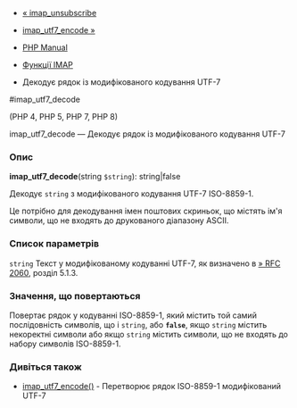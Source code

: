 - [« imap_unsubscribe](function.imap-unsubscribe.md)
- [imap_utf7_encode »](function.imap-utf7-encode.md)

- [PHP Manual](index.md)
- [Функції IMAP](ref.imap.md)
- Декодує рядок із модифікованого кодування UTF-7

#imap_utf7_decode

(PHP 4, PHP 5, PHP 7, PHP 8)

imap_utf7_decode — Декодує рядок із модифікованого кодування UTF-7

### Опис

**imap_utf7_decode**(string `$string`): string\|false

Декодує `string` з модифікованого кодування UTF-7 ISO-8859-1.

Це потрібно для декодування імен поштових скриньок, що містять ім'я
символи, що не входять до друкованого діапазону ASCII.

### Список параметрів

`string`
Текст у модифікованому кодуванні UTF-7, як визначено в [» RFC
2060](http://www.faqs.org/rfcs/rfc2060), розділ 5.1.3.

### Значення, що повертаються

Повертає рядок у кодуванні ISO-8859-1, який містить той самий
послідовність символів, що і `string`, або **`false`**, якщо
`string` містить некоректні символи або якщо `string` містить
символи, що не входять до набору символів ISO-8859-1.

### Дивіться також

- [imap_utf7_encode()](function.imap-utf7-encode.md) - Перетворює
рядок ISO-8859-1 модифікований UTF-7
